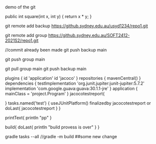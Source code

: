demo of the git



public int square(int x, int y) {
    return x * y;
}


git remote add backup https://github.sydney.edu.au/usyd1234/repo1.git

git remote add group  https://github.sydney.edu.au/SOFT2412-2021S2/repo1.git

//commit already been made
git push backup main

git push group main

git pull group main
git push backup main


plugins {
id 'application'
id 'jacoco'
}
repositories {
mavenCentral()
}
dependencies {
testImplementation 'org.junit.jupiter:junit-jupiter:5.7.2'
implementation 'com.google.guava:guava:30.1.1-jre'
}
application {
mainClass = 'project.Program'
}
jacocotestreport{

}
tasks.named('test') {
useJUnitPlatform()
finalizedby jacocotestreport
or 
doLast{
    jacocotestreport
}
}

printText{
    println "pp"
}

build{
    doLast{
        println "build provess is over"
    }
}

gradle tasks --all
//gradle -m build
##some new change
